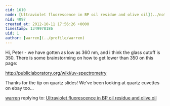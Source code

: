 ```yaml
---
cid: 1610
node: [Ultraviolet fluorescence in BP oil residue and olive oil](../notes/warren/10-1-2012/ultraviolet-fluorescence-bp-oil-residue-and-olive-oil)
nid: 4097
created_at: 2012-10-11 17:56:26 +0000
timestamp: 1349978186
uid: 1
author: [warren](../profile/warren)
---
```


Hi, Peter - we have gotten as low as 360 nm, and i think the glass cutoff is 350. There is some brainstorming on how to get lower than 350 on this page:

http://publiclaboratory.org/wiki/uv-spectrometry

Thanks for the tip on quartz slides! We've been looking at quartz cuvettes on ebay too...

[warren](../profile/warren) replying to: [Ultraviolet fluorescence in BP oil residue and olive oil](../notes/warren/10-1-2012/ultraviolet-fluorescence-bp-oil-residue-and-olive-oil)

